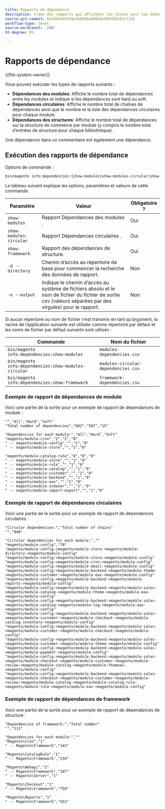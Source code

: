 ```yaml
---
title: Rapports de dépendance
description: Créez des rapports qui affichent les totaux pour les dépendances de module, circulaire et de structure.
source-git-commit: 6a3995dd24f8e3e8686a8893be9693581d31712b
workflow-type: tm+mt
source-wordcount: '240'
ht-degree: 0%

---
```



# Rapports de dépendance

{{file-system-owner}}

Vous pouvez exécuter les types de rapports suivants :

- **Dépendances des modules**: Affiche le nombre total de dépendances entre les modules et indique si les dépendances sont hard ou soft.
- **Dépendances circulaires**: Affiche le nombre total de chaînes de dépendances ainsi que le nombre et la liste des dépendances circulaires pour chaque module.
- **Dépendances des structures**: Affiche le nombre total de dépendances sur la structure de commerce par module (y compris le nombre total d’entrées de structure pour chaque bibliothèque).

Une dépendance dans un commentaire est également une dépendance.

## Exécution des rapports de dépendance

Options de commande :

```bash
bin/magento info:dependencies:{show-modules|show-modules-circular|show-framework} [-d|--directory="<path>"] [-o|--output="<path and filename"]
```

Le tableau suivant explique les options, paramètres et valeurs de cette commande.

| Paramètre | Valeur | Obligatoire ? |
| ----------------------- | -------------------------------------------------------------------------------------------------------------------- | --------- |
| `show-modules` | Rapport Dépendances des modules . | Oui |
| `show-modules-circular` | Rapport Dépendances circulaires . | Oui |
| `show-framework` | Rapport des dépendances de structure. | Oui |
| `-d --directory` | Chemin d’accès au répertoire de base pour commencer la recherche des données de rapport. | Non |
| `-o --output` | Indique le chemin d’accès au système de fichiers absolu et le nom de fichier du fichier de sortie csv (valeurs séparées par des virgules) pour le rapport. | Non |

Si aucun répertoire ou nom de fichier n’est transmis en tant qu’argument, la racine de l’application suivante est utilisée comme répertoire par défaut et les noms de fichier par défaut suivants sont utilisés :

| Commande | Nom du fichier |
| ----------------------------------------------------- | ----------------------------------- |
| `bin/magento info:dependencies:show-modules` | `modules-dependencies.csv` |
| `bin/magento info:dependencies:show-modules-circular` | `modules-circular-dependencies.csv` |
| `bin/magento info:dependencies:show-framework` | `framework-dependencies.csv` |

### Exemple de rapport de dépendances de module

Voici une partie de la sortie pour un exemple de rapport de dépendances de module :

```terminal
"","All","Hard","Soft"
"Total number of dependencies","602","587","15"

"Dependencies for each module:","All","Hard","Soft"
"magento/module-cron","2","2","0"
" -- magento/module-config","","1","0"
" -- magento/module-store","","1","0"

"magento/module-catalog-rule","8","8","0"
" -- magento/module-store","","1","0"
" -- magento/module-rule","","1","0"
" -- magento/module-catalog","","1","0"
" -- magento/module-customer","","1","0"
" -- magento/module-backend","","1","0"
" -- magento/module-eav","","1","0"
" -- magento/module-indexer","","1","0"
" -- magento/module-import-export","","1","0"
```

### Exemple de rapport de dépendances circulaires

Voici une partie de la sortie pour un exemple de rapport de dépendances circulaires :

```terminal
"Circular dependencies:","Total number of chains"
"","848"

"Circular dependencies for each module:",""
"magento/module-config","70"
"magento/module-config->magento/module-store->magento/module-directory->magento/module-config"
"magento/module-config->magento/module-store->magento/module-config"
"magento/module-config->magento/module-cron->magento/module-config"
"magento/module-config->magento/module-email->magento/module-config"
"magento/module-config->magento/module-backend->magento/module-theme->magento/module-customer->magento/module-eav->magento/module-config"
"magento/module-config->magento/module-backend->magento/module-reports->magento/module-config"
"magento/module-config->magento/module-backend->magento/module-sales->magento/module-catalog->magento/module-theme->magento/module-eav->magento/module-config"
"magento/module-config->magento/module-backend->magento/module-sales->magento/module-catalog->magento/module-log->magento/module-eav->magento/module-config"
"magento/module-config->magento/module-backend->magento/module-sales->magento/module-customer->magento/module-checkout->magento/module-catalog-inventory->magento/module-config"
"magento/module-config->magento/module-backend->magento/module-sales->magento/module-customer->magento/module-checkout->magento/module-config"
"magento/module-config->magento/module-backend->magento/module-sales->magento/module-customer->magento/module-theme->magento/module-config"
"magento/module-config->magento/module-backend->magento/module-sales->magento/module-payment->magento/module-config"
"magento/module-config->magento/module-backend->magento/module-sales->magento/module-checkout->magento/module-customer->magento/module-review->magento/module-catalog->magento/module-themeax->magento/module-config"
"magento/module-config->magento/module-backend->magento/module-sales->magento/module-checkout->magento/module-customer->magento/module-review->magento/module-catalog->magento/module-catalog-rule->magento/module-rule->magento/module-eav->magento/module-config"
```

### Exemple de rapport de dépendances de framework

Voici une partie de la sortie pour un exemple de rapport de dépendances de structure :

```terminal
"Dependencies of framework:","Total number"
"","111"

"Dependencies for each module:",""
"Magento\Cron","1"
" -- Magento\Framework","143"

"Magento\CatalogRule","1"
" -- Magento\Framework","234"

"Magento\Webapi","2"
" -- Magento\Framework","347"
" -- Magento\Server","1"

"Magento\Checkout","1"
" -- Magento\Framework","759"

"Magento\Reports","1"
" -- Magento\Framework","553"
```
